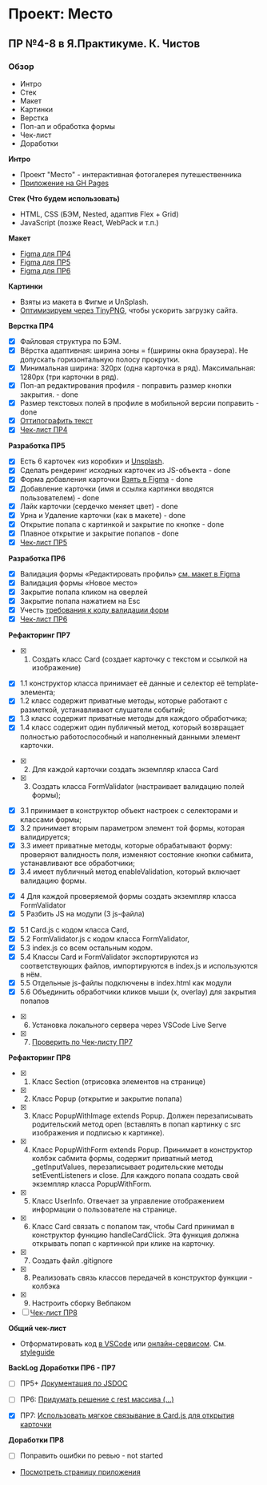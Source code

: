 # Проект: Место
## ПР №4-8 в Я.Практикуме. К. Чистов

### Обзор
* Интро
* Стек
* Макет
* Картинки
* Верстка
* Поп-ап и обработка формы
* Чек-лист
* Доработки


**Интро**
* Проект "Место" - интерактивная фотогалерея путешественника
* [Приложение на GH Pages](https://kirillchistov.github.io/mesto/index.html)

**Стек (Что будем использовать)**
- HTML, CSS (БЭМ, Nested, адаптив Flex + Grid)
- JavaScript (позже React, WebPack и т.п.)

**Макет**
* [Figma для ПР4](https://www.figma.com/file/2cn9N9jSkmxD84oJik7xL7/JavaScript.-Sprint-4?node-id=0%3A1)
* [Figma для ПР5](https://www.figma.com/file/bjyvbKKJN2naO0ucURl2Z0/JavaScript.-Sprint-5?node-id=0%3A1)
* [Figma для ПР6](https://www.figma.com/file/kRVLKwYG3d1HGLvh7JFWRT/JavaScript.-Sprint-6?node-id=0%3A1)

**Картинки**
* Взяты из макета в Фигме и UnSplash.
* [Оптимизируем через TinyPNG](https://tinypng.com/), чтобы ускорить загрузку сайта.

**Верстка ПР4**
* [x] Файловая структура по БЭМ. 
* [x] Вёрстка адаптивная: ширина зоны = f(ширины окна браузера). Не допускать горизонтальную полосу прокрутки. 
* [x] Минимальная ширина: 320px (одна карточка в ряд). Максимальная: 1280px (три карточки в ряд).
* [x] Поп-ап редактирования профиля - поправить размер кнопки закрытия. - done
* [x] Размер текстовых полей в профиле в мобильной версии поправить - done
* [x] [Оттипографить текст](https://www.artlebedev.ru/typograf/)
* [x] [Чек-лист ПР4](https://code.s3.yandex.net/web-developer/checklists-pdf/new-program/checklist-4.pdf)

**Разработка ПР5**
* [x] Есть 6 карточек «из коробки» и [Unsplash](https://unsplash.com/collections/8749236/russia).
* [x] Сделать рендеринг исходных карточек из JS-объекта - done 
* [x] Форма добавления карточки [Взять в Figma](https://www.figma.com/file/bjyvbKKJN2naO0ucURl2Z0/JavaScript.-Sprint-5?node-id=0%3A1) - done
* [x] Добавление карточки (имя и ссылка картинки вводятся пользователем) - done
* [x] Лайк карточки (сердечко меняет цвет) - done
* [x] Урна и Удаление карточки (как в макете) - done
* [x] Открытие попапа с картинкой и закрытие по кнопке - done
* [x] Плавное открытие и закрытие попапов - done
* [x] [Чек-лист ПР5](https://code.s3.yandex.net/web-developer/checklists-pdf/new-program/checklist-5.pdf)

**Разработка ПР6**
* [x] Валидация формы «Редактировать профиль» [см. макет в Figma](https://www.figma.com/file/kRVLKwYG3d1HGLvh7JFWRT/JavaScript.-Sprint-6?node-id=0%3A1) 
* [x] Валидация формы «Новое место»
* [x] Закрытие попапа кликом на оверлей
* [x] Закрытие попапа нажатием на Esc
* [x] Учесть [требования к коду валидации форм](https://practicum.yandex.ru/learn/web/courses/35d951a1-b62c-4a96-96ac-a8118657fad0/sprints/34081/topics/43fd3acc-ab09-42b0-9a1a-478423a2650a/lessons/e42c1359-1e14-4586-bb92-ad1b44c6e0c4/) 
* [x] [Чек-лист ПР6](https://code.s3.yandex.net/web-developer/checklists-pdf/new-program/checklist-6.pdf)

**Рефакторинг ПР7**
* [x] 1.  Создать класс Card (создает карточку с текстом и ссылкой на изображение)
- [x] 1.1 конструктор класса принимает её данные и селектор её template-элемента;
- [x] 1.2 класс содержит приватные методы, которые работают с разметкой, устанавливают слушатели событий;
- [x] 1.3 класс содержит приватные методы для каждого обработчика;
- [x] 1.4 класс содержит один публичный метод, который возвращает полностью работоспособный и наполненный данными элемент карточки.
* [x] 2.  Для каждой карточки создать экземпляр класса Card  
* [x] 3.  Создать класса FormValidator (настраивает валидацию полей формы);
- [x] 3.1 принимает в конструктор объект настроек с селекторами и классами формы;
- [x] 3.2 принимает вторым параметром элемент той формы, которая валидируется;
- [x] 3.3 имеет приватные методы, которые обрабатывают форму: проверяют валидность поля, изменяют состояние кнопки сабмита, устанавливают все обработчики;
- [x] 3.4 имеет публичный метод enableValidation, который включает валидацию формы.
* [x] 4  Для каждой проверяемой формы создать экземпляр класса FormValidator
* [x] 5  Разбить JS на модули (3 js-файла)
- [x] 5.1 Card.js с кодом класса Card,
- [x] 5.2 FormValidator.js с кодом класса FormValidator,
- [x] 5.3 index.js со всем остальным кодом.
- [x] 5.4  Классы Card и FormValidator экспортируются из соответствующих файлов, импортируются в index.js и используются в нём.
- [x] 5.5  Отдельные js-файлы подключены в index.html как модули
- [x] 5.6  Объединить обработчики кликов мыши (x, overlay) для закрытия попапов
* [x] 6.  Установка локального сервера через VSCode Live Serve
* [x] 7.  [Проверить по Чек-листу ПР7](https://code.s3.yandex.net/web-developer/checklists-pdf/new-program/checklist-7.pdf)

**Рефакторинг ПР8**
* [x] 1.  Класс Section (отрисовка элементов на странице)
* [x] 2.  Класс Popup (открытие и закрытие попапа)
* [x] 3.  Класс PopupWithImage extends Popup. Должен перезаписывать родительский метод open (вставлять в попап картинку с src изображения и подписью к картинке).
* [x] 4.  Класс PopupWithForm extends Popup. Принимает в конструктор колбэк сабмита формы, содержит приватный метод _getInputValues, перезаписывает родительские методы setEventListeners и close. Для каждого попапа создать свой экземпляр класса PopupWithForm.
* [x] 5. Класс UserInfo. Отвечает за управление отображением информации о пользователе на странице.
* [x] 6. Класс Card связать c попапом так, чтобы Card принимал в конструктор функцию handleCardClick. Эта функция должна открывать попап с картинкой при клике на карточку.
* [x] 7. Создать файл .gitignore
* [x] 8. Реализовать связь классов передачей в конструктор функции - колбэка
* [x] 9. Настроить сборку Вебпаком
* [ ] [Чек-лист ПР8](https://code.s3.yandex.net/web-developer/checklists-pdf/new-program/checklist-8.pdf)

**Общий чек-лист**
* Отформатировать код [в VSCode](https://codengineering.ru/q/how-do-you-format-code-in-visual-studio-code-vscode-27090) или [онлайн-сервисом](https://webformatter.com/). См. [styleguide](https://code.s3.yandex.net/frontend-developer/landings/layout-design-rules/index.html)

**BackLog Доработки ПР6 - ПР7**
* [ ] ПР5+ [Документация по JSDOC](https://jsdoc.app/about-getting-started.html)
* [ ] ПР6: [Придумать решение с rest массива (...)](https://practicum.yandex.ru/learn/web/courses/35d951a1-b62c-4a96-96ac-a8118657fad0/sprints/34081/topics/43fd3acc-ab09-42b0-9a1a-478423a2650a/lessons/e42c1359-1e14-4586-bb92-ad1b44c6e0c4/)
* [x] ПР7: [Использовать мягкое связывание в Card.js для открытия карточки](https://practicum.yandex.ru/learn/web/courses/370a2c73-45bf-439f-a747-ef4e3c0db48f/sprints/16601/topics/47de79ed-56e5-4e6b-b08c-36d583dcaf4d/lessons/e7a2fc07-b2c0-4b44-bbd9-ed4c2a34f369/)


**Доработки ПР8**
* [ ] Поправить ошибки по ревью - not started

* [Посмотреть страницу приложения](https://kirillchistov.github.io/mesto/index.html)